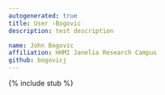 ```yaml
---
autogenerated: true
title: User ›Bogovic
description: test description

name: John Bogovic
affiliation: HHMI Janelia Research Campus
github: bogovicj
---
```

{% include stub %}

